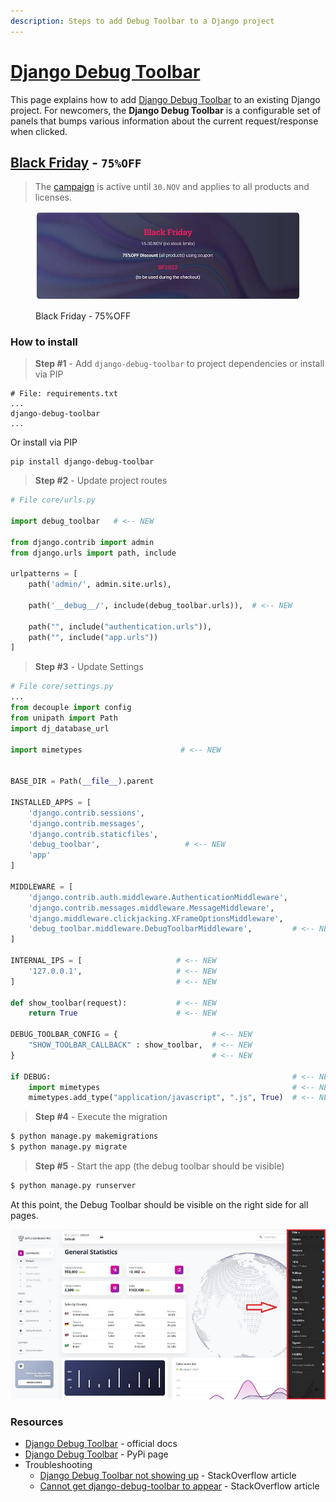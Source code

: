 ```yaml
---
description: Steps to add Debug Toolbar to a Django project
---
```


# [Django Debug Toolbar](https://github.com/app-generator/django-add-debug-toolbar)

This page explains how to add [Django Debug Toolbar](https://django-debug-toolbar.readthedocs.io/en/latest/index.html) to an existing Django project. For newcomers, the **Django Debug Toolbar** is a configurable set of panels that bumps various information about the current request/response when clicked.


## [Black Friday](https://appseed.us/discounts/) - `75%OFF`

> The [campaign](https://appseed.us/discounts/)  is active until `30.NOV` and applies to all products and licenses.

<figure><img src=".gitbook/assets/bf2022-banner-800px.jpg" alt="Discounts - 75% OFF (Black Friday Offer)"><figcaption><p>Black Friday - 75%OFF </p></figcaption></figure>


### How to install

> **Step #1** - Add `django-debug-toolbar` to project dependencies or install via PIP

```
# File: requirements.txt
...
django-debug-toolbar
...
```

Or install via PIP

```
pip install django-debug-toolbar
```

> **Step #2** - Update project routes

```python
# File core/urls.py

import debug_toolbar   # <-- NEW                     

from django.contrib import admin
from django.urls import path, include  

urlpatterns = [
    path('admin/', admin.site.urls),          
    
    path('__debug__/', include(debug_toolbar.urls)),  # <-- NEW
    
    path("", include("authentication.urls")), 
    path("", include("app.urls"))             
]

```

> **Step #3** - Update Settings

```python
# File core/settings.py
...
from decouple import config
from unipath import Path
import dj_database_url

import mimetypes                      # <-- NEW


BASE_DIR = Path(__file__).parent

INSTALLED_APPS = [
    'django.contrib.sessions',
    'django.contrib.messages',
    'django.contrib.staticfiles',
    'debug_toolbar',                   # <-- NEW
    'app'  
]

MIDDLEWARE = [
    'django.contrib.auth.middleware.AuthenticationMiddleware',
    'django.contrib.messages.middleware.MessageMiddleware',
    'django.middleware.clickjacking.XFrameOptionsMiddleware',
    'debug_toolbar.middleware.DebugToolbarMiddleware',         # <-- NEW
]

INTERNAL_IPS = [                     # <-- NEW
    '127.0.0.1',                     # <-- NEW
]                                    # <-- NEW

def show_toolbar(request):           # <-- NEW
    return True                      # <-- NEW 

DEBUG_TOOLBAR_CONFIG = {                     # <-- NEW
    "SHOW_TOOLBAR_CALLBACK" : show_toolbar,  # <-- NEW
}                                            # <-- NEW

if DEBUG:                                                      # <-- NEW
    import mimetypes                                           # <-- NEW          
    mimetypes.add_type("application/javascript", ".js", True)  # <-- NEW
```



> **Step #4** - Execute the migration&#x20;

```bash
$ python manage.py makemigrations
$ python manage.py migrate
```



> **Step #5** - Start the app (the debug toolbar should be visible)

```bash
$ python manage.py runserver
```

At this point, the Debug Toolbar should be visible on the right side for all pages.&#x20;

![Django Debug Toolbar - Soft UI Dashboard.](../../.gitbook/assets/soft-ui-dashboard-django-toolbar.jpg)

### Resources

* [Django Debug Toolbar](https://django-debug-toolbar.readthedocs.io/en/latest/installation.html) - official docs
* [Django Debug Toolbar](https://pypi.org/project/django-debug-toolbar/) - PyPi page
* Troubleshooting
  * [Django Debug Toolbar not showing up](https://stackoverflow.com/questions/10517765/django-debug-toolbar-not-showing-up) - StackOverflow article
  * [Cannot get django-debug-toolbar to appear](https://stackoverflow.com/questions/28984239/cannot-get-django-debug-toolbar-to-appear/48873389) -  StackOverflow article&#x20;

